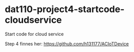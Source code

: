 # dat110-project4-startcode-cloudservice
Start code for cloud service

Step 4 finnes her:
https://github.com/h131177/ACIoTDevice
